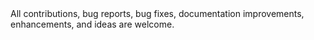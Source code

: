 <text>
  All contributions, bug reports, bug fixes, documentation improvements, enhancements, and ideas are welcome.

